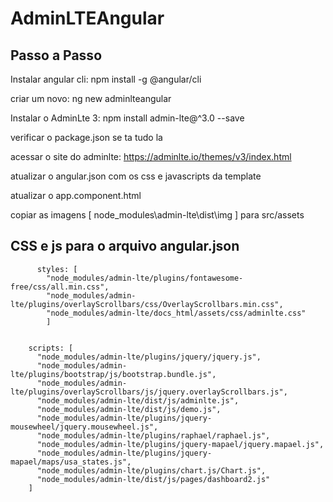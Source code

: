 # AdminLTEAngular

## Passo a Passo

Instalar angular cli:    npm install -g @angular/cli

criar um novo:           ng new adminlteangular

Instalar o AdminLte 3:   npm install admin-lte@^3.0 --save

verificar o package.json se ta tudo la

acessar o site do adminlte: https://adminlte.io/themes/v3/index.html

atualizar o angular.json com os css e javascripts da template

atualizar o app.component.html

copiar as imagens [ node_modules\admin-lte\dist\img ] para src/assets


## CSS e js para o arquivo angular.json

          styles: [
            "node_modules/admin-lte/plugins/fontawesome-free/css/all.min.css",
            "node_modules/admin-lte/plugins/overlayScrollbars/css/OverlayScrollbars.min.css",
            "node_modules/admin-lte/docs_html/assets/css/adminlte.css" 
            ]
           

        scripts: [
          "node_modules/admin-lte/plugins/jquery/jquery.js",
          "node_modules/admin-lte/plugins/bootstrap/js/bootstrap.bundle.js",
          "node_modules/admin-lte/plugins/overlayScrollbars/js/jquery.overlayScrollbars.js",
          "node_modules/admin-lte/dist/js/adminlte.js",
          "node_modules/admin-lte/dist/js/demo.js",
          "node_modules/admin-lte/plugins/jquery-mousewheel/jquery.mousewheel.js",
          "node_modules/admin-lte/plugins/raphael/raphael.js",
          "node_modules/admin-lte/plugins/jquery-mapael/jquery.mapael.js",
          "node_modules/admin-lte/plugins/jquery-mapael/maps/usa_states.js",
          "node_modules/admin-lte/plugins/chart.js/Chart.js",
          "node_modules/admin-lte/dist/js/pages/dashboard2.js"
        ]
